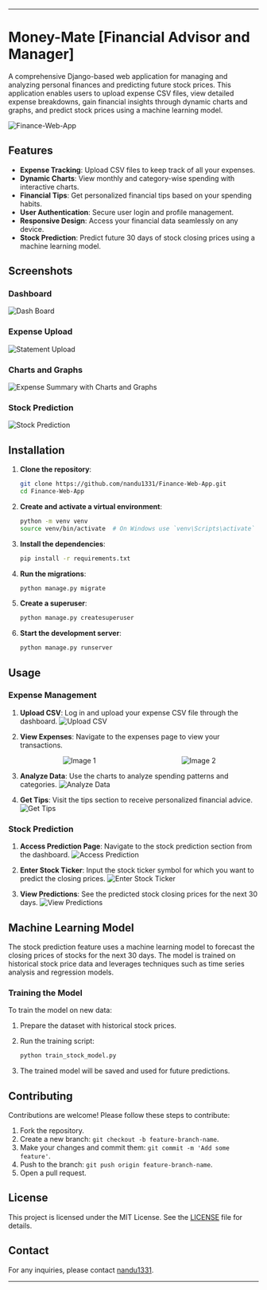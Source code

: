 

---

# Money-Mate [Financial Advisor and Manager]

A comprehensive Django-based web application for managing and analyzing personal finances and predicting future stock prices. This application enables users to upload expense CSV files, view detailed expense breakdowns, gain financial insights through dynamic charts and graphs, and predict stock prices using a machine learning model.

![Finance-Web-App](path_to_main_image)

## Features

- **Expense Tracking**: Upload CSV files to keep track of all your expenses.
- **Dynamic Charts**: View monthly and category-wise spending with interactive charts.
- **Financial Tips**: Get personalized financial tips based on your spending habits.
- **User Authentication**: Secure user login and profile management.
- **Responsive Design**: Access your financial data seamlessly on any device.
- **Stock Prediction**: Predict future 30 days of stock closing prices using a machine learning model.

## Screenshots

### Dashboard
![Dash Board](https://github.com/user-attachments/assets/7f18b8fd-9c4c-4d44-8efb-325d2b5852e3)

### Expense Upload
![Statement Upload](https://github.com/user-attachments/assets/6512df1e-d6c0-46aa-8db2-9b681bf636cd)

### Charts and Graphs
![Expense Summary with Charts and Graphs](https://github.com/user-attachments/assets/02cd425a-f1ee-4bdb-a365-4bf34951c73c)

### Stock Prediction
![Stock Prediction](path_to_stock_prediction_image)

## Installation

1. **Clone the repository**:
   ```sh
   git clone https://github.com/nandu1331/Finance-Web-App.git
   cd Finance-Web-App
   ```

2. **Create and activate a virtual environment**:
   ```sh
   python -m venv venv
   source venv/bin/activate  # On Windows use `venv\Scripts\activate`
   ```

3. **Install the dependencies**:
   ```sh
   pip install -r requirements.txt
   ```

4. **Run the migrations**:
   ```sh
   python manage.py migrate
   ```

5. **Create a superuser**:
   ```sh
   python manage.py createsuperuser
   ```

6. **Start the development server**:
   ```sh
   python manage.py runserver
   ```

## Usage

### Expense Management

1. **Upload CSV**: Log in and upload your expense CSV file through the dashboard.
   ![Upload CSV](https://github.com/user-attachments/assets/6512df1e-d6c0-46aa-8db2-9b681bf636cd)

2. **View Expenses**: Navigate to the expenses page to view your transactions.
   <div style="display: flex; justify-content: space-around;">
        <img src="https://github.com/user-attachments/assets/7f18b8fd-9c4c-4d44-8efb-325d2b5852e3" alt="Image 1" style="width: auto%; height: auto;">
        <img src="https://github.com/user-attachments/assets/02cd425a-f1ee-4bdb-a365-4bf34951c73c" alt="Image 2" style="width: auto%; height: auto;">
   </div>


3. **Analyze Data**: Use the charts to analyze spending patterns and categories.
   ![Analyze Data](path_to_analyze_data_image)

4. **Get Tips**: Visit the tips section to receive personalized financial advice.
   ![Get Tips](path_to_get_tips_image)

### Stock Prediction

1. **Access Prediction Page**: Navigate to the stock prediction section from the dashboard.
   ![Access Prediction](path_to_access_prediction_image)

2. **Enter Stock Ticker**: Input the stock ticker symbol for which you want to predict the closing prices.
   ![Enter Stock Ticker](path_to_enter_stock_ticker_image)

3. **View Predictions**: See the predicted stock closing prices for the next 30 days.
   ![View Predictions](path_to_view_predictions_image)

## Machine Learning Model

The stock prediction feature uses a machine learning model to forecast the closing prices of stocks for the next 30 days. The model is trained on historical stock price data and leverages techniques such as time series analysis and regression models.

### Training the Model

To train the model on new data:
1. Prepare the dataset with historical stock prices.
2. Run the training script:
   ```sh
   python train_stock_model.py
   ```

3. The trained model will be saved and used for future predictions.

## Contributing

Contributions are welcome! Please follow these steps to contribute:

1. Fork the repository.
2. Create a new branch: `git checkout -b feature-branch-name`.
3. Make your changes and commit them: `git commit -m 'Add some feature'`.
4. Push to the branch: `git push origin feature-branch-name`.
5. Open a pull request.

## License

This project is licensed under the MIT License. See the [LICENSE](LICENSE) file for details.

## Contact

For any inquiries, please contact [nandu1331](https://github.com/nandu1331).

---

